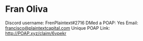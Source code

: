# Fran Oliva

Discord username: FrenPlaintext#2716
DMed a POAP: Yes
Email: francisco@plaintextcapital.com
Unique POAP Link: http://POAP.xyz/claim/6vpekr